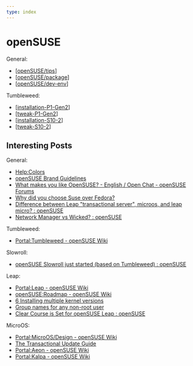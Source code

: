```yaml
---
type: index
---
```


# openSUSE

General:

- [[openSUSE/tips]]
- [[openSUSE/package]]
- [[openSUSE/dev-env]]

Tumbleweed:

- [[installation-P1-Gen2]]
- [[tweak-P1-Gen2]]
- [[installation-S10-2]]
- [[tweak-S10-2]]

## Interesting Posts

General:

- [Help:Colors](https://en.opensuse.org/Help:Colors)
- [openSUSE Brand Guidelines](https://opensuse.github.io/branding-guidelines/)
- [What makes you like OpenSUSE? - English / Open Chat - openSUSE Forums](https://forums.opensuse.org/t/what-makes-you-like-opensuse/174664)
- [Why did you choose Suse over Fedora?](https://www.reddit.com/r/openSUSE/comments/10rk7wn/why_did_you_choose_suse_over_fedora/)
- [Difference between Leap "transactional server", microos, and leap micro? : openSUSE](https://www.reddit.com/r/openSUSE/comments/x81vvs/difference_between_leap_transactional_server/)
- [Network Manager vs Wicked? : openSUSE](https://www.reddit.com/r/openSUSE/comments/138wz5z/network_manager_vs_wicked/)

Tumbleweed:

- [Portal:Tumbleweed - openSUSE Wiki](https://en.opensuse.org/Portal:Tumbleweed)

Slowroll:

- [openSUSE Slowroll just started (based on Tumbleweed) : openSUSE](https://www.reddit.com/r/openSUSE/comments/16fqnoa/opensuse_slowroll_just_started_based_on_tumbleweed/)

Leap:

- [Portal:Leap - openSUSE Wiki](https://en.opensuse.org/Portal:Leap)
- [openSUSE:Roadmap - openSUSE Wiki](https://en.opensuse.org/openSUSE:Roadmap)
- [6 Installing multiple kernel versions](https://doc.opensuse.org/documentation/leap/reference/single-html/book-reference/index.html#cha-tuning-multikernel)
- [Group names for any non-root user](https://forums.opensuse.org/t/group-names-for-any-non-root-user/104835)
- [Clear Course is Set for openSUSE Leap : openSUSE](https://www.reddit.com/r/openSUSE/comments/1977bjw/clear_course_is_set_for_opensuse_leap/)

MicroOS:

- [Portal:MicroOS/Design - openSUSE Wiki](https://en.opensuse.org/Portal:MicroOS/Design)
- [The Transactional Update Guide](https://kubic.opensuse.org/documentation/transactional-update-guide/transactional-update.html)
- [Portal:Aeon - openSUSE Wiki](https://en.opensuse.org/Portal:Aeon)
- [Portal:Kalpa - openSUSE Wiki](https://en.opensuse.org/Portal:Kalpa)

[//begin]: # "Autogenerated link references for markdown compatibility"
[openSUSE/tips]: tips.md "openSUSE Usage Tips"
[openSUSE/package]: package.md "openSUSE Package Management"
[openSUSE/dev-env]: dev-env.md "openSUSE Development Environment"
[installation-P1-Gen2]: installation-P1-Gen2.md "Install openSUSE Tumbleweed on ThinkPad P1 Gen2"
[tweak-P1-Gen2]: tweak-P1-Gen2.md "Tweak openSUSE Tumbleweed on ThinkPad P1 Gen2"
[installation-S10-2]: installation-S10-2.md "Install openSUSE Tumbleweed (20230715) on ideapad S10-2"
[tweak-S10-2]: tweak-S10-2.md "Tweak openSUSE Tumbleweed on ideapad S10-2"
[//end]: # "Autogenerated link references"
